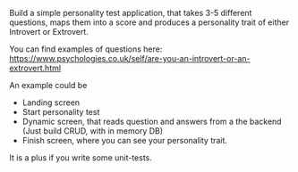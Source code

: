 Build a simple personality test application, that takes 3-5 different questions, maps them into a score and produces a personality trait of either Introvert or Extrovert.

You can find examples of questions here: https://www.psychologies.co.uk/self/are-you-an-introvert-or-an-extrovert.html

An example could be
- Landing screen
- Start personality test
- Dynamic screen, that reads question and answers from a the backend (Just build CRUD, with in memory DB)
- Finish screen, where you can see your personality trait.

It is a plus if you write some unit-tests. 